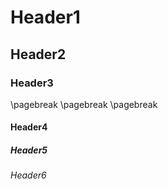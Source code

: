 # Header1
## Header2
### Header3

\pagebreak
\pagebreak
\pagebreak

#### Header4
##### Header5
###### Header6
